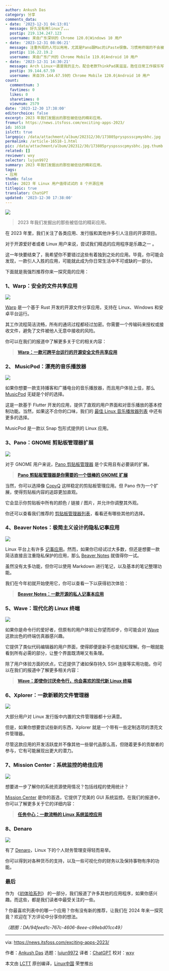 ```yaml
---
author: Ankush Das
category: 分享
comments_data:
- date: '2023-12-31 04:13:01'
  message: 好久没有用linux了。。。
  postip: 219.134.247.123
  username: 来自广东深圳的 Chrome 120.0|Windows 10 用户
- date: '2023-12-31 08:06:21'
  message: 注重外观的人可以用用，尤其是Pano跟Mac的iPaste很像。习惯用终端的不会被这些应用吸引，他们可能会继续用playerctl或mpd来听歌，或者用“Emacs操作系统”来完成本文提到的一切功能。
  postip: 116.22.19.2
  username: 来自广东广州的 Chrome Mobile 119.0|Android 10 用户
- date: '2023-12-31 14:30:21'
  message: Arch Linux一直是我的主力，配合老款ThinkPad美滋滋，胜任日常工作娱乐写代码
  postip: 39.144.67.59
  username: 来自39.144.67.59的 Chrome Mobile 120.0|Android 10 用户
count:
  commentnum: 3
  favtimes: 0
  likes: 0
  sharetimes: 0
  viewnum: 2579
date: '2023-12-30 17:38:00'
editorchoice: false
excerpt: 2023 年我们发掘出的那些被低估的精彩应用。
fromurl: https://news.itsfoss.com/exciting-apps-2023/
id: 16518
islctt: true
largepic: /data/attachment/album/202312/30/173805pryspssscpmysbhc.jpg
permalink: /article-16518-1.html
pic: /data/attachment/album/202312/30/173805pryspssscpmysbhc.jpg.thumb.jpg
related: []
reviewer: wxy
selector: lujun9972
summary: 2023 年我们发掘出的那些被低估的精彩应用。
tags:
- 应用
thumb: false
title: 2023 年 Linux 用户值得试试的 8 个开源应用
titlepic: true
translator: ChatGPT
updated: '2023-12-30 17:38:00'
---
```


![](/data/attachment/album/202312/30/173805pryspssscpmysbhc.jpg)



> 
> 2023 年我们发掘出的那些被低估的精彩应用。
> 
> 
> 


在 2023 年里，我们关注了各类应用、发行版和其他许多引人注目的开源项目。


对于开源爱好者或者 Linux 用户来说，尝试我们精选的应用程序是乐趣之一 。


这一年快要结束了，我希望你不要错过这些有着独到之处的应用。毕竟，你可能会发现，一款引人入胜的应用，可能就此成为你日常生活中不可或缺的一部分。


下面就是我强烈推荐你来一探究竟的应用：


### 1、Warp：安全的文件共享应用


![](/data/attachment/album/202312/30/173840d06u1iuff8msuh8i.jpg)


[Warp](/article-16117-1.html) 是一个基于 Rust 开发的开源文件分享应用，支持在 Linux、Windows 和安卓平台运行。


其工作流程简洁流畅，所有的通讯过程都经过加密。你需要一个传输码来授权或接收文件，避免了文件被他人无意中接收的风险。


你可以在我们的报道中了解更多关于它的相关内容：



> 
> **[Warp：一款可跨平台运行的开源安全文件共享应用](/article-16117-1.html)**
> 
> 
> 


### 2、 MusicPod：漂亮的音乐播放器


![](/data/attachment/album/202312/30/173840jgoze5z8cf8ozgxe.png)


如果你想要一款支持播客和广播电台的音乐播放器，而且用户体验上佳，那么 [MusicPod](https://news.itsfoss.com/musicpod/) 无疑是个好的选择。


这是一款基于 Flutter 开发的应用，提供了直观的用户界面和对音乐播放的基本控制功能。当然，如果这不合你的口味，我们的 [最佳 Linux 音乐播放器列表](https://itsfoss.com/best-music-players-linux/) 中还有更多的选择。


MusicPod 是一款以 Snap 包形式提供的 Linux 应用。


### 3、Pano：GNOME 剪贴板管理器扩展


![](/data/attachment/album/202312/30/173841ypx7pllt389t7tz4.jpg)


对于 GNOME 用户来说，[Pano 剪贴板管理器](/article-15835-1.html) 是个实用且有必要装的扩展。



> 
> **[Pano 剪贴板管理器是你需要的一个很棒的 GNOME 扩展](/article-15835-1.html)**
> 
> 
> 


当然，你可以选择像 [CopyQ](https://itsfoss.com/copyq-clipboard-manager/) 这样稳定的剪贴板管理应用。但 Pano 作为一个扩展，使得剪贴板内容的追踪更加直观。


它会显示你剪贴板中所有的颜色 / 链接 / 图片，并允许你调整其外观。


你还可以查看我们推荐的 [剪贴板管理器列表](https://itsfoss.com/linux-clipboard-managers/)，看看还有哪些其他的选择。


### 4、Beaver Notes：极简主义设计的隐私记事应用


![](/data/attachment/album/202312/30/173842yu3uu8uut383iq5u.jpg)


Linux 平台上有许多 [记事应用](https://itsfoss.com/note-taking-apps-linux/)。然而，如果你已经试过大多数，但还是想要一款简洁直接且注重隐私保护的应用，那么 [Beaver Notes](/article-16210-1.html) 就值得你一试。


虽然没有太多功能，但你可以使用 Markdown 进行笔记，以及基本的笔记整理功能。


我们在今年初就开始使用它，你可以查看一下以获得初次体验：



> 
> **[Beaver Notes：一款开源的私人记事本应用](/article-16210-1.html)**
> 
> 
> 


### 5、Wave：现代化的 Linux 终端


![](/data/attachment/album/202312/30/173940pfurgxgl5uk5rgu5.jpg)


如果你是命令行的爱好者，但原有的用户体验让你望而却步，你可能会对 [Wave](/article-16409-1.html) 这款出色的终端仿真器感兴趣。


它提供了类似代码编辑器的用户界面，使得即便是新手也能轻松理解。你一眼就能看到所有必需的部分，让整个界面既清晰又有条理。


除了用户体验方面的优点，它还提供了诸如保存持久 SSH 连接等实用功能。你可以在我们的报道中了解更多相关内容：



> 
> **[Wave：即使你讨厌命令行，也会喜欢的现代新 Linux 终端](/article-16409-1.html)**
> 
> 
> 


### 6、Xplorer：一款新颖的文件管理器


![](/data/attachment/album/202312/30/173842gwwtwszw45wt24st.png)


大部分用户对 Linux 发行版中内置的文件管理器都十分满意。


但是，如果你想要尝试些新的东西，Xplorer 就是一个带有一些定制选项的漂亮文件管理器。


尽管这款应用的开发活跃度并不像其他一些替代品那么高，但随着更多的贡献者的参与，它有可能展现出更大的潜力。


### 7、Mission Center：系统监控的绝佳应用


![](/data/attachment/album/202312/30/173843f67n3slxvl7xnl6m.png)


想要进一步了解你的系统资源使用情况？包括线程的使用统计？


[Mission Center](/article-16257-1.html) 是你的首选，它提供了完美的 GUI 系统监控。在我们的报道中，你可以了解更多关于它的详细内容：



> 
> **[任务中心：一款流畅的 Linux 系统监控应用](/article-16257-1.html)**
> 
> 
> 


### 8、Denaro


![](/data/attachment/album/202312/30/173844dz3lafnfk3ufukvb.png)


有了 [Denaro](https://news.itsfoss.com/denaro/)，Linux 下的个人财务管理变得轻而易举。


你可以得到对各种货币的支持，以及一些可视化你的财务以及保持事物有序的功能。


### 最后


作为 《[初体验系列](https://news.itsfoss.com/tag/first-look/)》 的一部分，我们报道了许多其他的应用程序，如果你感兴趣。而这些，都是我们读者中最受关注的一些。


? 你最喜欢列表中的哪一个应用？你有没有新的推荐，让我们在 2024 年来一探究竟？欢迎在下方评论中分享你的想法。


*（题图：DA/94feed1c-767c-4606-8eee-c99ebd01cc49）*




---


via: <https://news.itsfoss.com/exciting-apps-2023/>


作者：[Ankush Das](https://news.itsfoss.com/author/ankush/) 选题：[lujun9972](https://github.com/lujun9972) 译者：[ChatGPT](https://linux.cn/lctt/ChatGPT) 校对：[wxy](https://github.com/wxy)


本文由 [LCTT](https://github.com/LCTT/TranslateProject) 原创编译，[Linux中国](https://linux.cn/) 荣誉推出